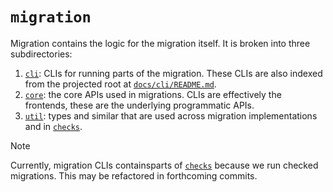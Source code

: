 # `migration`
Migration contains the logic for the migration itself. It is broken into three subdirectories:

1. [`cli`](./cli): CLIs for running parts of the migration. These CLIs are also indexed from the projected root at [`docs/cli/README.md`](/docs/cli/README.md).
2. [`core`](./core/): the core APIs used in migrations. CLIs are effectively the frontends, these are the underlying programmatic APIs. 
3. [`util`](./util/): types and similar that are used across migration implementations and in [`checks`](../checks/).

> [!NOTE]
> Currently, migration CLIs containsparts of [`checks`](../checks/) because we run checked migrations. This may be refactored in forthcoming commits. 